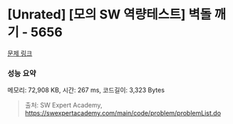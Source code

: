 # [Unrated] [모의 SW 역량테스트] 벽돌 깨기 - 5656 

[문제 링크](https://swexpertacademy.com/main/code/problem/problemDetail.do?contestProbId=AWXRQm6qfL0DFAUo) 

### 성능 요약

메모리: 72,908 KB, 시간: 267 ms, 코드길이: 3,323 Bytes



> 출처: SW Expert Academy, https://swexpertacademy.com/main/code/problem/problemList.do